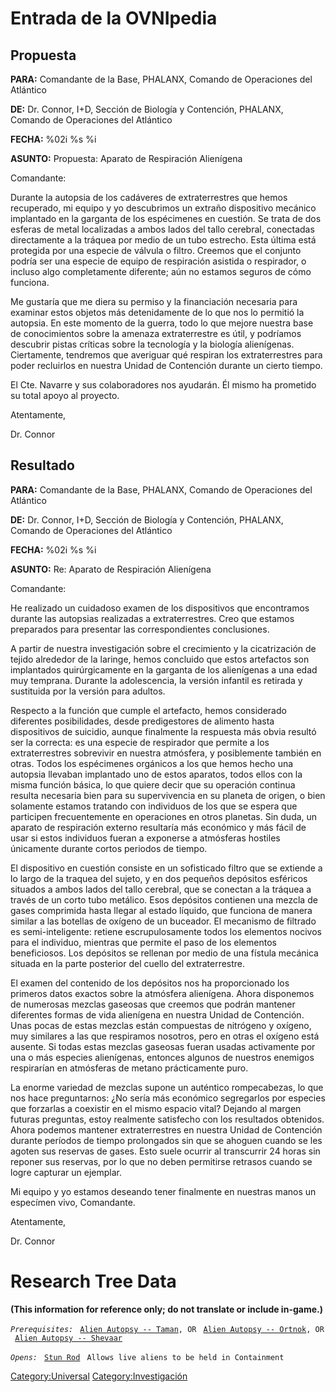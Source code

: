 # Entrada de la OVNIpedia

## Propuesta

**PARA:** Comandante de la Base, PHALANX, Comando de Operaciones del
Atlántico

**DE:** Dr. Connor, I+D, Sección de Biología y Contención, PHALANX,
Comando de Operaciones del Atlántico

**FECHA:** %02i %s %i

**ASUNTO:** Propuesta: Aparato de Respiración Alienígena

Comandante:

Durante la autopsia de los cadáveres de extraterrestres que hemos
recuperado, mi equipo y yo descubrimos un extraño dispositivo mecánico
implantado en la garganta de los espécimenes en cuestión. Se trata de
dos esferas de metal localizadas a ambos lados del tallo cerebral,
conectadas directamente a la tráquea por medio de un tubo estrecho. Esta
última está protegida por una especie de válvula o filtro. Creemos que
el conjunto podría ser una especie de equipo de respiración asistida o
respirador, o incluso algo completamente diferente; aún no estamos
seguros de cómo funciona.

Me gustaría que me diera su permiso y la financiación necesaria para
examinar estos objetos más detenidamente de lo que nos lo permitió la
autopsia. En este momento de la guerra, todo lo que mejore nuestra base
de conocimientos sobre la amenaza extraterrestre es útil, y podríamos
descubrir pistas críticas sobre la tecnología y la biología alienígenas.
Ciertamente, tendremos que averiguar qué respiran los extraterrestres
para poder recluirlos en nuestra Unidad de Contención durante un cierto
tiempo.

El Cte. Navarre y sus colaboradores nos ayudarán. Él mismo ha prometido
su total apoyo al proyecto.

Atentamente,

Dr. Connor

## Resultado

**PARA:** Comandante de la Base, PHALANX, Comando de Operaciones del
Atlántico

**DE:** Dr. Connor, I+D, Sección de Biología y Contención, PHALANX,
Comando de Operaciones del Atlántico

**FECHA:** %02i %s %i

**ASUNTO:** Re: Aparato de Respiración Alienígena

Comandante:

He realizado un cuidadoso examen de los dispositivos que encontramos
durante las autopsias realizadas a extraterrestres. Creo que estamos
preparados para presentar las correspondientes conclusiones.

A partir de nuestra investigación sobre el crecimiento y la
cicatrización de tejido alrededor de la laringe, hemos concluido que
estos artefactos son implantados quirúrgicamente en la garganta de los
alienígenas a una edad muy temprana. Durante la adolescencia, la versión
infantil es retirada y sustituida por la versión para adultos.

Respecto a la función que cumple el artefacto, hemos considerado
diferentes posibilidades, desde predigestores de alimento hasta
dispositivos de suicidio, aunque finalmente la respuesta más obvia
resultó ser la correcta: es una especie de respirador que permite a los
extraterrestres sobrevivir en nuestra atmósfera, y posiblemente también
en otras. Todos los espécimenes orgánicos a los que hemos hecho una
autopsia llevaban implantado uno de estos aparatos, todos ellos con la
misma función básica, lo que quiere decir que su operación continua
resulta necesaria bien para su supervivencia en su planeta de origen, o
bien solamente estamos tratando con individuos de los que se espera que
participen frecuentemente en operaciones en otros planetas. Sin duda, un
aparato de respiración externo resultaría más económico y más fácil de
usar si estos individuos fueran a exponerse a atmósferas hostiles
únicamente durante cortos periodos de tiempo.

El dispositivo en cuestión consiste en un sofisticado filtro que se
extiende a lo largo de la traquea del sujeto, y en dos pequeños
depósitos esféricos situados a ambos lados del tallo cerebral, que se
conectan a la tráquea a través de un corto tubo metálico. Esos depósitos
contienen una mezcla de gases comprimida hasta llegar al estado líquido,
que funciona de manera similar a las botellas de oxígeno de un buceador.
El mecanismo de filtrado es semi-inteligente: retiene escrupulosamente
todos los elementos nocivos para el individuo, mientras que permite el
paso de los elementos beneficiosos. Los depósitos se rellenan por medio
de una fístula mecánica situada en la parte posterior del cuello del
extraterrestre.

El examen del contenido de los depósitos nos ha proporcionado los
primeros datos exactos sobre la atmósfera alienígena. Ahora disponemos
de numerosas mezclas gaseosas que creemos que podrán mantener diferentes
formas de vida alienígena en nuestra Unidad de Contención. Unas pocas de
estas mezclas están compuestas de nitrógeno y oxígeno, muy similares a
las que respiramos nosotros, pero en otras el oxígeno está ausente. Si
todas estas mezclas gaseosas fueran usadas activamente por una o más
especies alienígenas, entonces algunos de nuestros enemigos respirarían
en atmósferas de metano prácticamente puro.

La enorme variedad de mezclas supone un auténtico rompecabezas, lo que
nos hace preguntarnos: ¿No sería más económico segregarlos por especies
que forzarlas a coexistir en el mismo espacio vital? Dejando al margen
futuras preguntas, estoy realmente satisfecho con los resultados
obtenidos. Ahora podemos mantener extraterrestres en nuestra Unidad de
Contención durante períodos de tiempo prolongados sin que se ahoguen
cuando se les agoten sus reservas de gases. Esto suele ocurrir al
transcurrir 24 horas sin reponer sus reservas, por lo que no deben
permitirse retrasos cuando se logre capturar un ejemplar.

Mi equipo y yo estamos deseando tener finalmente en nuestras manos un
especímen vivo, Comandante.

Atentamente,

Dr. Connor

# Research Tree Data

**(This information for reference only; do not translate or include
in-game.)**

*`Prerequisites:`*
` `[`Alien Autopsy -- Taman`](Aliens/Taman "wikilink")`, OR`
` `[`Alien Autopsy -- Ortnok`](Aliens/Ortnok "wikilink")`, OR`
` `[`Alien Autopsy -- Shevaar`](Aliens/Shevaar "wikilink")

*`Opens:`*
` `[`Stun Rod`](Equipment/Secondary_Weapons/Stun_Rod "wikilink")
` Allows live aliens to be held in Containment`

[Category:Universal](Category:Universal "wikilink")
[Category:Investigación](Category:Investigación "wikilink")